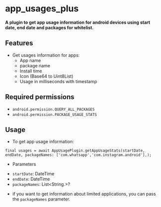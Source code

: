 # app_usages_plus

**A plugin to get app usage information for android devices using start date, end date and packages
for whitelist.**

## Features

* Get usages information for apps:
    - App name
    - package name
    - Install time
    - Icon (Base64 to Uint8List)
    - Usage in milliseconds with timestamp

## Required permissions

- `android.permission.QUERY_ALL_PACKAGES`
- `android.permission.PACKAGE_USAGE_STATS`

## Usage

* To get app usage information:

`final usages = await AppUsagePlugin.getAppUsageStats(startDate, endDate, packageNames: ['com.whatsapp','com.instagram.android'],);`

* Parameters

- `startDate`: DateTime
- `endDate`: DateTime
- `packageNames`: List<String.>?

* if you want to get information about limited applications, you can pass the `packageNames`
  parameter.
